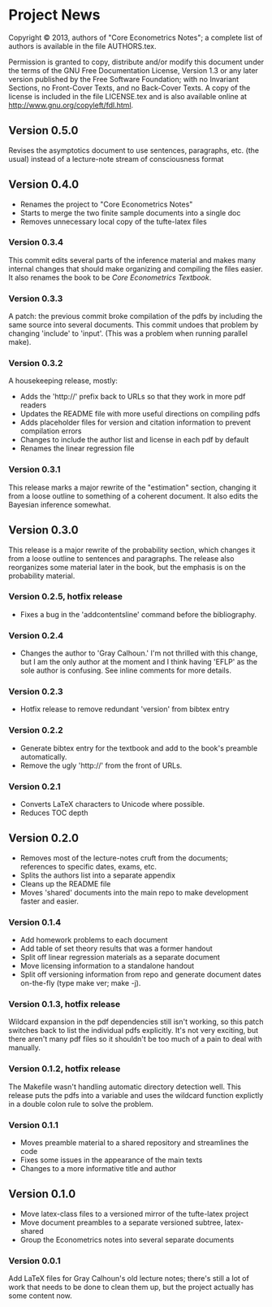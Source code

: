 Project News
============

Copyright © 2013, authors of "Core Econometrics Notes"; a
complete list of authors is available in the file AUTHORS.tex.

Permission is granted to copy, distribute and/or modify this document
under the terms of the GNU Free Documentation License, Version 1.3 or
any later version published by the Free Software Foundation; with no
Invariant Sections, no Front-Cover Texts, and no Back-Cover Texts.  A
copy of the license is included in the file LICENSE.tex and is also
available online at <http://www.gnu.org/copyleft/fdl.html>.

Version 0.5.0
-------------
Revises the asymptotics document to use sentences, paragraphs,
etc. (the usual) instead of a lecture-note stream of consciousness
format

Version 0.4.0
-------------
* Renames the project to "Core Econometrics Notes"
* Starts to merge the two finite sample documents into a single doc
* Removes unnecessary local copy of the tufte-latex files

### Version 0.3.4
This commit edits several parts of the inference material and makes
many internal changes that should make organizing and compiling the
files easier.  It also renames the book to be *Core Econometrics
Textbook*.

### Version 0.3.3
A patch: the previous commit broke compilation of the pdfs by
including the same source into several documents. This commit undoes
that problem by changing 'include' to 'input'.  (This was a problem
when running parallel make).

### Version 0.3.2
A housekeeping release, mostly:
* Adds the 'http://' prefix back to URLs so that they work in more pdf
  readers
* Updates the README file with more useful directions on compiling
  pdfs
* Adds placeholder files for version and citation information to
  prevent compilation errors
* Changes to include the author list and license in each pdf by
  default
* Renames the linear regression file

### Version 0.3.1
This release marks a major rewrite of the "estimation" section,
changing it from a loose outline to something of a coherent document.
It also edits the Bayesian inference somewhat.

Version 0.3.0
-------------
This release is a major rewrite of the probability section, which
changes it from a loose outline to sentences and paragraphs.  The
release also reorganizes some material later in the book, but the
emphasis is on the probability material.

### Version 0.2.5, hotfix release
* Fixes a bug in the 'addcontentsline' command before the bibliography.

### Version 0.2.4
* Changes the author to 'Gray Calhoun.'  I'm not thrilled with this
  change, but I am the only author at the moment and I think having
  'EFLP' as the sole author is confusing.  See inline comments for
  more details.

### Version 0.2.3
* Hotfix release to remove redundant 'version' from bibtex entry

### Version 0.2.2
* Generate bibtex entry for the textbook and add to the book's
  preamble automatically.
* Remove the ugly 'http://' from the front of URLs.

### Version 0.2.1
* Converts LaTeX characters to Unicode where possible.
* Reduces TOC depth

Version 0.2.0
-------------
* Removes most of the lecture-notes cruft from the documents;
  references to specific dates, exams, etc.
* Splits the authors list into a separate appendix
* Cleans up the README file
* Moves 'shared' documents into the main repo to make development
  faster and easier.

### Version 0.1.4
* Add homework problems to each document
* Add table of set theory results that was a former handout
* Split off linear regression materials as a separate document
* Move licensing information to a standalone handout
* Split off versioning information from repo and generate document
  dates on-the-fly (type make ver; make -j).

### Version 0.1.3, hotfix release
Wildcard expansion in the pdf dependencies still isn't working, so
this patch switches back to list the individual pdfs explicitly.  It's
not very exciting, but there aren't many pdf files so it shouldn't be
too much of a pain to deal with manually.

### Version 0.1.2, hotfix release
The Makefile wasn't handling automatic directory detection well.  This
release puts the pdfs into a variable and uses the wildcard function
explictly in a double colon rule to solve the problem.

### Version 0.1.1
* Moves preamble material to a shared repository and streamlines the
  code
* Fixes some issues in the appearance of the main texts
* Changes to a more informative title and author

Version 0.1.0
-------------
* Move latex-class files to a versioned mirror of the tufte-latex
  project
* Move document preambles to a separate versioned subtree,
  latex-shared
* Group the Econometrics notes into several separate documents

### Version 0.0.1
Add LaTeX files for Gray Calhoun's old lecture notes; there's still a
lot of work that needs to be done to clean them up, but the project
actually has some content now.

